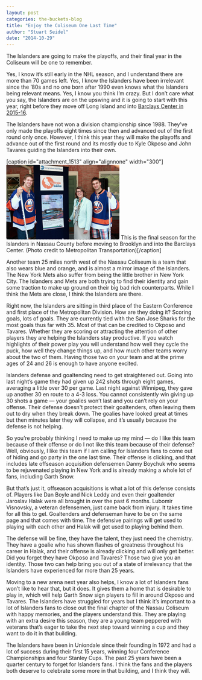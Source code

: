 ```yaml
---
layout: post
categories: the-buckets-blog
title: "Enjoy the Coliseum One Last Time"
author: "Stuart Seidel"
date: "2014-10-29"
---
```


The Islanders are going to make the playoffs, and their final year in the Coliseum will be one to remember.

Yes, I know it’s still early in the NHL season, and I understand there are more than 70 games left. Yes, I know the Islanders have been irrelevant since the ’80s and no one born after 1990 even knows what the Islanders being relevant means. Yes, I know you think I’m crazy. But I don’t care what you say, the Islanders are on the upswing and it is going to start with this year, right before they move off Long Island and into [Barclays Center in 2015-16](http://www.newsday.com/sports/hockey/islanders/sources-islanders-won-t-leave-a-year-early-1.6858275).

The Islanders have not won a division championship since 1988. They’ve only made the playoffs eight times since then and advanced out of the first round only once. However, I think this year they will make the playoffs and advance out of the first round and its mostly due to Kyle Okposo and John Tavares guiding the Islanders into their own.

\[caption id="attachment\_1513" align="alignnone" width="300"\][![This is the final season for the Islanders in Nassau County before moving to Brooklyn and into the Barclays Center. (Photo credit to Metropolitan Transportation)](images/NYislanders-300x198.png)](http://www.thehighscreen.com/wp-content/uploads/2014/10/NYislanders-e1414602122317.png) This is the final season for the Islanders in Nassau County before moving to Brooklyn and into the Barclays Center. (Photo credit to Metropolitan Transportation)\[/caption\]

Another team 25 miles north west of the Nassau Coliseum is a team that also wears blue and orange, and is almost a mirror image of the Islanders. The New York Mets also suffer from being the little brother in New York City. The Islanders and Mets are both trying to find their identity and gain some traction to make up ground on their big bad rich counterparts. While I think the Mets are close, I think the Islanders are there.

Right now, the Islanders are sitting in third place of the Eastern Conference and first place of the Metropolitan Division. How are they doing it? Scoring goals, lots of goals. They are currently tied with the San Jose Sharks for the most goals thus far with 35. Most of that can be credited to Okposo and Tavares. Whether they are scoring or attracting the attention of other players they are helping the Islanders stay productive. If you watch highlights of their power play you will understand how well they cycle the puck, how well they change things up, and how much other teams worry about the two of them. Having those two on your team and at the prime ages of 24 and 26 is enough to have anyone excited.

Islanders defense and goaltending need to get straightened out. Going into last night’s game they had given up 242 shots through eight games, averaging a little over 30 per game. Last night against Winnipeg, they gave up another 30 en route to a 4-3 loss. You cannot consistently win giving up 30 shots a game — your goalies won’t last and you can’t rely on your offense. Their defense doesn't protect their goaltenders, often leaving them out to dry when they break down. The goalies have looked great at times but then minutes later they will collapse, and it’s usually because the defense is not helping.

So you’re probably thinking I need to make up my mind — do I like this team because of their offense or do I not like this team because of their defense? Well, obviously, I like this team if I am calling for Islanders fans to come out of hiding and go party in the one last time. Their offense is clicking, and that includes late offseason acquisition defensemen Danny Boychuk who seems to be rejuvenated playing in New York and is already making a whole lot of fans, including Garth Snow.

But that’s just it, offseason acquisitions is what a lot of this defense consists of. Players like Dan Boyle and Nick Leddy and even their goaltender Jaroslav Halak were all brought in over the past 6 months. Lubomir Visnovsky, a veteran defensemen, just came back from injury. It takes time for all this to gel. Goaltenders and defenseman have to be on the same page and that comes with time. The defensive pairings will get used to playing with each other and Halak will get used to playing behind them.

The defense will be fine, they have the talent, they just need the chemistry. They have a goalie who has shown flashes of greatness throughout his career in Halak, and their offense is already clicking and will only get better. Did you forget they have Okposo and Tavares? Those two give you an identity. Those two can help bring you out of a state of irrelevancy that the Islanders have experienced for more than 25 years.

Moving to a new arena next year also helps, I know a lot of Islanders fans won’t like to hear that, but it does. It gives them a home that is desirable to play in, which will help Garth Snow sign players to fill in around Okposo and Tavares. The Islanders have struggled for years but I think it’s important to a lot of Islanders fans to close out the final chapter of the Nassau Coliseum with happy memories, and the players understand this. They are playing with an extra desire this season, they are a young team peppered with veterans that’s eager to take the next step toward winning a cup and they want to do it in that building.

The Islanders have been in Uniondale since their founding in 1972 and had a lot of success during their first 15 years, winning four Conference Championships and four Stanley Cups. The past 25 years have been a quarter century to forget for Islanders fans. I think the fans and the players both deserve to celebrate some more in that building, and I think they will.
